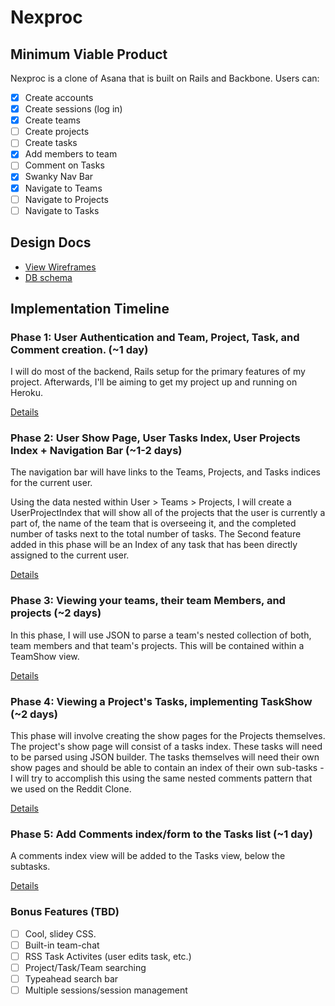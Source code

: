 # Nexproc

## Minimum Viable Product
Nexproc is a clone of Asana that is  built on Rails and Backbone. Users can:

<!-- This is a Markdown checklist. Use it to keep track of your progress! -->

- [X] Create accounts
- [X] Create sessions (log in)
- [X] Create teams
- [ ] Create projects
- [ ] Create tasks
- [X] Add members to team
- [ ] Comment on Tasks
- [X] Swanky Nav Bar
- [X] Navigate to Teams
- [ ] Navigate to Projects
- [ ] Navigate to Tasks

## Design Docs
* [View Wireframes][views]
* [DB schema][schema]

[views]: ./wireframes.pdf
[schema]: ./docs/schema.md

## Implementation Timeline

### Phase 1: User Authentication and Team, Project, Task, and Comment creation. (~1 day)
I will do most of the backend, Rails setup for the primary features of my project. Afterwards, I'll be aiming to get my project up and running on Heroku.

[Details][phase-one]

### Phase 2: User Show Page, User Tasks Index, User Projects Index + Navigation Bar (~1-2 days)

The navigation bar will have links to the Teams, Projects, and Tasks indices for the current user.

Using the data nested within User > Teams > Projects, I will create a UserProjectIndex that will show all of the projects that the user is currently a part of, the name of the team that is overseeing it, and the completed number of tasks next to the total number of tasks.
The Second feature added in this phase will be an Index of any task that has been directly assigned to the current user.

[Details][phase-two]

### Phase 3: Viewing your teams, their team Members, and projects (~2 days)
In this phase, I will use JSON to parse a team's nested collection of both, team members and that team's projects. This will be contained within a TeamShow view.

[Details][phase-three]

### Phase 4: Viewing a Project's Tasks, implementing TaskShow (~2 days)
This phase will involve creating the show pages for the Projects themselves. The project's show page will consist of a tasks index. These tasks will need to be parsed using JSON builder. The tasks themselves will need their own show pages and should be able to contain an index of their own sub-tasks - I will try to accomplish this using the same nested comments pattern that we used on the Reddit Clone.

[Details][phase-four]

### Phase 5: Add Comments index/form to the Tasks list (~1 day)
A comments index view will be added to the Tasks view, below the subtasks.

[Details][phase-five]

### Bonus Features (TBD)
- [ ] Cool, slidey CSS.
- [ ] Built-in team-chat
- [ ] RSS Task Activites (user edits task, etc.)
- [ ] Project/Task/Team searching
- [ ] Typeahead search bar
- [ ] Multiple sessions/session management

[phase-one]: ./docs/phases/phase1.md
[phase-two]: ./docs/phases/phase2.md
[phase-three]: ./docs/phases/phase3.md
[phase-four]: ./docs/phases/phase4.md
[phase-five]: ./docs/phases/phase5.md
